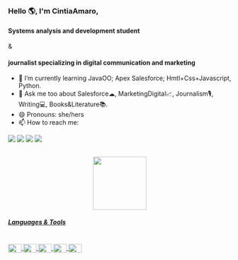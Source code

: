 ### Hello 🌎, I'm CintiaAmaro, 
#### Systems analysis and development student 
&
#### journalist specializing in digital communication and marketing 

- 🌱 I’m currently learning JavaOO; Apex Salesforce; Hmtl+Css+Javascript, Python.  
- 💬 Ask me too about Salesforce☁, MarketingDigital📈, Journalism🎙️, Writing💻, Books&Literature📚.
- 😄 Pronouns: she/hers
- 📫 How to reach me:
<div>
 <a href="https://www.linkedin.com/in/cintiamaro" target="_blank"><img src="https://img.shields.io/badge/-LinkedIn-%230077B5?style=for-the-badge&logo=linkedin&logoColor=white" target="_blank"></a> 
 <a href = "mailto:cintiamaro@gmail.com"><img src="https://img.shields.io/badge/Gmail-D14836?style=for-the-badge&logo=gmail&logoColor=white"></a>
 <a href="https://instagram.com/cintiamarod" target="_blank"><img src="https://img.shields.io/badge/-Instagram-%23E4405F?style=for-the-badge&logo=instagram&logoColor=white" target="_blank"></a>
 <a href="https://twitter.com/cintiamaro" target="_blank"><img src="https://img.shields.io/badge/Twitter-1DA1F2?style=for-the-badge&logo=twitter&logoColor=white" target="_blank"></a>
</div>

  ##

<div align="center">
  <a href="https://github.com/cintiamaro">
  <img height="120em" src="https://github-readme-stats.vercel.app/api?username=cintiamaro&show_icons=true&theme=tokyonight&include_all_commits=true&count_private=true"/>
 <!-- <img height="120em" src="https://github-readme-stats.vercel.app/api/top-langs/?username=cintiamaro&layout=compact&langs_count=7&theme=tokyonight"/>-->
</div>

  ##### Languages & Tools
<div style="display: inline_block"><br>
  <img align="center" height="20" width="30" src="https://cdn.jsdelivr.net/gh/devicons/devicon/icons/devicon/devicon-original.svg">
  <img align="center" height="20" width="30" src="https://cdn.jsdelivr.net/gh/devicons/devicon/icons/c/c-original.svg">
  <img align="center" height="20" width="30" src="https://cdn.jsdelivr.net/gh/devicons/devicon/icons/java/java-original.svg">
 <!-- <img align="center" height="20" width="30" src="https://cdn.jsdelivr.net/gh/devicons/devicon/icons/python/python-original.svg"> 
  <img align="center" height="20" width="30" src="https://cdn.jsdelivr.net/gh/devicons/devicon/icons/r/r-original.svg"> -->
  <img align="center" height="20" width="30" src="https://cdn.jsdelivr.net/gh/devicons/devicon/icons/mysql/mysql-original.svg">
  <img align="center" height="20" width="30" src="https://cdn.jsdelivr.net/gh/devicons/devicon/icons/salesforce/salesforce-original.svg">
</div>
  
  ##
 
  
  
